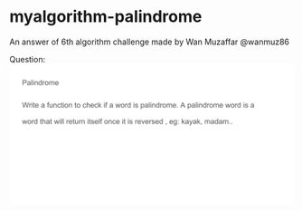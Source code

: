 # myalgorithm-palindrome
An answer of 6th algorithm challenge made by Wan Muzaffar @wanmuz86

Question:
![Question](https://github.com/ammarsdc/myalgorithm-palindrome/blob/master/question.png)
